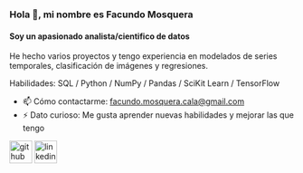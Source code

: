 ### Hola 👋, mi nombre es Facundo Mosquera
#### Soy un apasionado analista/cientifico de datos


He hecho varios proyectos y tengo experiencia en modelados de series temporales, clasificación de imágenes y regresiones.

Habilidades: SQL / Python / NumPy / Pandas / SciKit Learn / TensorFlow 

- 📫 Cómo contactarme: facundo.mosquera.cala@gmail.com 
- ⚡ Dato curioso: Me gusta aprender nuevas habilidades y mejorar las que tengo 


[<img src='https://cdn.jsdelivr.net/npm/simple-icons@3.0.1/icons/github.svg' alt='github' height='40'>](https://github.com/Facudlomas)  [<img src='https://cdn.jsdelivr.net/npm/simple-icons@3.0.1/icons/linkedin.svg' alt='linkedin' height='40'>](https://www.linkedin.com/in/facundo-mosquera//)  

